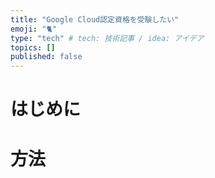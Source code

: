 ```yaml
---
title: "Google Cloud認定資格を受験したい"
emoji: "🐈"
type: "tech" # tech: 技術記事 / idea: アイデア
topics: []
published: false
---
```



# はじめに

# 方法

